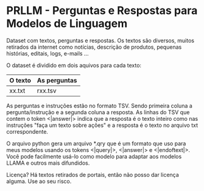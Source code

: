 # PRLLM - Perguntas e Respostas para Modelos de Linguagem
Dataset com textos, perguntas e respostas. Os textos são diversos, muitos retirados da internet como notícias, descrição de produtos, pequenas histórias, editais, logs, e-mails ...

O dataset é dividido em dois aquivos para cada texto:

|O texto|As perguntas|
|-|-|
|xx.txt|rxx.tsv|

As perguntas e instruções estão no formato TSV. Sendo primeira coluna a pergunta/instrução e a segunda coluna a resposta.
As linhas do TSV que contem o token <|answer|> indica que a resposta é o texto inteiro como nas instruções "faça um texto sobre ações" e a resposta é o texto no arquivo txt correspondente.

O arquivo python gera um arquivo *.qry que é um formato que uso para meus modelos usando os tokens <|query|>, <|answer|> e <|endoftext|>. Você pode facilmente usá-lo como modelo para adaptar aos modelos LLAMA e outros mais difundidos.

Licença? Há textos retirados de portais, então não posso dar licença alguma. Use ao seu risco.
